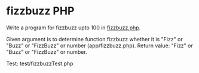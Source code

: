 # fizzbuzz PHP

Write a program for fizzbuzz upto 100 in [fizzbuzz.php](app/fizzbuzz.php).

Given argument is to determine function fizzbuzz whether it is "Fizz" or "Buzz" or "FizzBuzz" or number (app/fizzbuzz.php).
Return value: "Fizz" or "Buzz" or "FizzBuzz" or number.

Test: test/fizzbuzzTest.php 